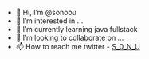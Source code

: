 - 👋 Hi, I’m @sonoou
- 👀 I’m interested in ...
- 🌱 I’m currently learning java fullstack
- 💞️ I’m looking to collaborate on ...
- 📫 How to reach me
      twitter - <a href="https://x.com/S_0_N_U">S_0_N_U</a>

<!---
sonoou/sonoou is a ✨ special ✨ repository because its `README.md` (this file) appears on your GitHub profile.
You can click the Preview link to take a look at your changes.
--->
